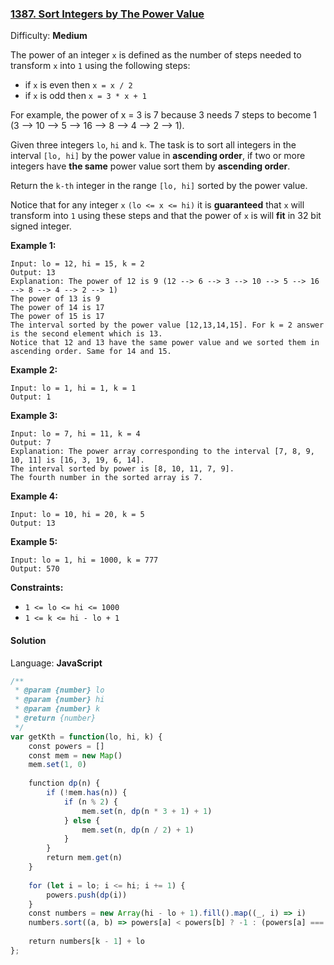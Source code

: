 ### [1387\. Sort Integers by The Power Value](https://leetcode.com/problems/sort-integers-by-the-power-value/)

Difficulty: **Medium**


The power of an integer `x` is defined as the number of steps needed to transform `x` into `1` using the following steps:

*   if `x` is even then `x = x / 2`
*   if `x` is odd then `x = 3 * x + 1`

For example, the power of x = 3 is 7 because 3 needs 7 steps to become 1 (3 --> 10 --> 5 --> 16 --> 8 --> 4 --> 2 --> 1).

Given three integers `lo`, `hi` and `k`. The task is to sort all integers in the interval `[lo, hi]` by the power value in **ascending order**, if two or more integers have **the same** power value sort them by **ascending order**.

Return the `k-th` integer in the range `[lo, hi]` sorted by the power value.

Notice that for any integer `x` `(lo <= x <= hi)` it is **guaranteed** that `x` will transform into `1` using these steps and that the power of `x` is will **fit** in 32 bit signed integer.

**Example 1:**

```
Input: lo = 12, hi = 15, k = 2
Output: 13
Explanation: The power of 12 is 9 (12 --> 6 --> 3 --> 10 --> 5 --> 16 --> 8 --> 4 --> 2 --> 1)
The power of 13 is 9
The power of 14 is 17
The power of 15 is 17
The interval sorted by the power value [12,13,14,15]. For k = 2 answer is the second element which is 13.
Notice that 12 and 13 have the same power value and we sorted them in ascending order. Same for 14 and 15.
```

**Example 2:**

```
Input: lo = 1, hi = 1, k = 1
Output: 1
```

**Example 3:**

```
Input: lo = 7, hi = 11, k = 4
Output: 7
Explanation: The power array corresponding to the interval [7, 8, 9, 10, 11] is [16, 3, 19, 6, 14].
The interval sorted by power is [8, 10, 11, 7, 9].
The fourth number in the sorted array is 7.
```

**Example 4:**

```
Input: lo = 10, hi = 20, k = 5
Output: 13
```

**Example 5:**

```
Input: lo = 1, hi = 1000, k = 777
Output: 570
```

**Constraints:**

*   `1 <= lo <= hi <= 1000`
*   `1 <= k <= hi - lo + 1`


#### Solution

Language: **JavaScript**

```javascript
/**
 * @param {number} lo
 * @param {number} hi
 * @param {number} k
 * @return {number}
 */
var getKth = function(lo, hi, k) {
    const powers = []
    const mem = new Map()
    mem.set(1, 0)
    
    function dp(n) {
        if (!mem.has(n)) {
            if (n % 2) {
                mem.set(n, dp(n * 3 + 1) + 1)
            } else {
                mem.set(n, dp(n / 2) + 1)
            }
        }
        return mem.get(n)
    }
    
    for (let i = lo; i <= hi; i += 1) {
        powers.push(dp(i))
    }
    const numbers = new Array(hi - lo + 1).fill().map((_, i) => i)
    numbers.sort((a, b) => powers[a] < powers[b] ? -1 : (powers[a] === powers[b] ? a - b : 1))
    
    return numbers[k - 1] + lo
};
```